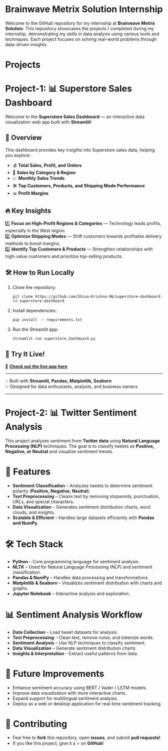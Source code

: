 # Brainwave Metrix Solution Internship
Welcome to the GitHub repository for my internship at **Brainwave Metrix Solution**. This repository showcases the projects I completed during my internship, demonstrating my skills in data analysis using various tools and techniques. Each project focuses on solving real-world problems through data-driven insights.

# Projects

   # Project-1:  📊 Superstore Sales Dashboard  

Welcome to the **Superstore Sales Dashboard** — an interactive data visualization web app built with **Streamlit**!  

## 🚀 Overview  

This dashboard provides key insights into Superstore sales data, helping you explore:  
- 💰 **Total Sales, Profit, and Orders**  
- 📌 **Sales by Category & Region**  
- 📈 **Monthly Sales Trends**  
- 🛠️ **Top Customers, Products, and Shipping Mode Performance**  
- 📊 **Profit Margins**  

## 🔥 Key Insights  

1️⃣ **Focus on High-Profit Regions & Categories** — Technology leads profits, especially in the West region.  
2️⃣ **Optimize Shipping Modes** — Shift customers towards profitable delivery methods to boost margins.  
3️⃣ **Identify Top Customers & Products** — Strengthen relationships with high-value customers and prioritize top-selling products.  

## 🛠️ How to Run Locally  

1. Clone the repository:  
    ```bash
    git clone https://github.com/Shiva-Krishna-96/superstore-dashboard.git
    cd superstore-dashboard
    ```

2. Install dependencies:  
    ```bash
    pip install -r requirements.txt
    ```

3. Run the Streamlit app:  
    ```bash
    streamlit run superstore_dashboard.py
    ```

## 🌟 Try It Live!  

🔗 **[Check out the live app here](
https://shiva-krishna-96-brainwave-mat-task1superstore-dashboard-cxbjrd.streamlit.app/)**  

---

💡 Built with **Streamlit, Pandas, Matplotlib, Seaborn**  
✨ Designed for data enthusiasts, analysts, and business owners  

---

# Project-2: 📊 Twitter Sentiment Analysis
This project analyzes sentiment from **Twitter data** using **Natural Language Processing (NLP)** techniques. The goal is to classify tweets as **Positive, Negative, or Neutral** and visualize sentiment trends.

# 🚀 Features
- **Sentiment Classification** – Analyzes tweets to determine sentiment polarity (**Positive, Negative, Neutral**).
- **Text Preprocessing** – Cleans text by removing stopwords, punctuation, URLs, and special characters.
- **Data Visualization** – Generates sentiment distribution charts, word clouds, and insights.
- **Scalable & Efficient** – Handles large datasets efficiently with **Pandas and NumPy**.

# 🛠️ Tech Stack
- **Python** – Core programming language for sentiment analysis.
- **NLTK** – Used for Natural Language Processing (NLP) and sentiment classification.
- **Pandas & NumPy** – Handles data processing and transformations.
- **Matplotlib & Seaborn** – Visualizes sentiment distribution with charts and graphs.
- **Jupyter Notebook** – Interactive analysis and exploration.

# 📊 Sentiment Analysis Workflow
- **Data Collection** – Load tweet datasets for analysis.
- **Text Preprocessing** – Clean text, remove noise, and tokenize words.
- **Sentiment Analysis** – Use NLP techniques to classify sentiment.
- **Data Visualization** – Generate sentiment distribution charts.
- **Insights & Interpretation** – Extract useful patterns from data.

# 🔮 Future Improvements
- Enhance sentiment accuracy using BERT / Vader / LSTM models.
- Improve data visualization with more interactive charts.
- Expand support for multilingual sentiment analysis.
- Deploy as a web or desktop application for real-time sentiment tracking.

# 🤝 Contributing
- Feel free to **fork** this repository, open **issues**, and submit **pull requests!**
- If you like this project, give it a ⭐ on **GitHub!**
 
